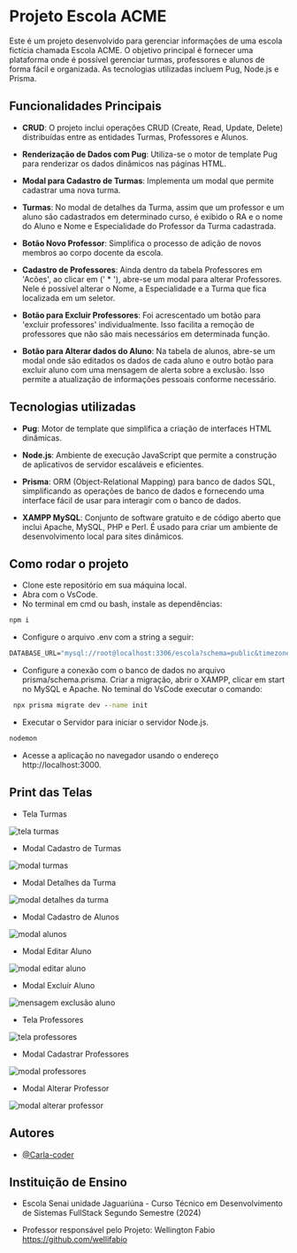 # Projeto Escola ACME

Este é um projeto desenvolvido para gerenciar informações de uma escola fictícia chamada Escola ACME. O objetivo principal é fornecer uma plataforma onde é possível gerenciar turmas,
professores e alunos de forma fácil e organizada. As tecnologias utilizadas incluem Pug, Node.js e Prisma.

## Funcionalidades Principais

- **CRUD**: O projeto inclui operações CRUD (Create, Read, Update, Delete) distribuídas entre as entidades Turmas, Professores e Alunos.

- **Renderização de Dados com Pug**: Utiliza-se o motor de template Pug para renderizar os dados dinâmicos nas páginas HTML. 

- **Modal para Cadastro de Turmas**: Implementa um modal que permite cadastrar uma nova turma.

- **Turmas**: No modal de detalhes da Turma, assim que um professor e um aluno são cadastrados em determinado curso, é exibido o RA e o nome do Aluno e Nome e Especialidade do Professor da Turma cadastrada.

- **Botão Novo Professor**: Simplifica o processo de adição de novos membros ao corpo docente da escola.

- **Cadastro de Professores**: Ainda dentro da tabela Professores em 'Acões', ao clicar em (' * '), abre-se um modal para alterar Professores. Nele é possível alterar o Nome, a Especialidade e a Turma que fica localizada em um seletor. 

- **Botão para Excluir Professores**: Foi acrescentado um botão para 'excluir professores' individualmente. Isso facilita a remoção de professores que não são mais necessários em determinada função.

- **Botão para Alterar dados do Aluno**: Na tabela de alunos, abre-se um modal onde são editados os dados de cada aluno e outro botão para excluir aluno com uma mensagem de alerta sobre a exclusão. Isso permite a atualização de informações pessoais conforme necessário.

## Tecnologias utilizadas

- **Pug**: Motor de template que simplifica a criação de interfaces HTML dinâmicas.

- **Node.js**: Ambiente de execução JavaScript que permite a construção de aplicativos de servidor escaláveis e eficientes.

- **Prisma**: ORM (Object-Relational Mapping) para banco de dados SQL, simplificando as operações de banco de dados e fornecendo uma interface fácil de usar para interagir com o banco de dados. 

- **XAMPP MySQL**: Conjunto de software gratuito e de código aberto que inclui Apache, MySQL, PHP e Perl. É usado para criar um ambiente de desenvolvimento local para sites dinâmicos.

## Como rodar o projeto

- Clone este repositório em sua máquina local.
- Abra com o VsCode.
- No terminal em cmd ou bash, instale as dependências:

```cmd
npm i
```
- Configure o arquivo .env com a string a seguir:

```cmd
DATABASE_URL="mysql://root@localhost:3306/escola?schema=public&timezone=UTC"
```

- Configure a conexão com o banco de dados no arquivo prisma/schema.prisma. Criar a migração, abrir o XAMPP, clicar em start no MySQL e Apache. No teminal do VsCode executar o comando:

```cmd
 npx prisma migrate dev --name init
```

 - Executar o Servidor para iniciar o servidor Node.js.

 ```cmd
 nodemon
 ```

 - Acesse a aplicação no navegador usando o endereço http://localhost:3000. 

## Print das Telas

- Tela Turmas

![tela turmas](https://github.com/Carla-coder/Escola_Prisma_Pug/assets/128012862/521e89a1-6e0f-4650-974e-0ea723d49402)

- Modal Cadastro de Turmas
 
![modal turmas](https://github.com/Carla-coder/Escola_Prisma_Pug/assets/128012862/c4a68f20-5ce3-4b68-9774-63c08eb9bbee)

- Modal Detalhes da Turma
 
![modal detalhes da turma](https://github.com/Carla-coder/Escola_Prisma_Pug/assets/128012862/16269fa5-98c2-4ef0-9406-3a333d3ddd82)

- Modal Cadastro de Alunos

 ![modal alunos](https://github.com/Carla-coder/Escola_Prisma_Pug/assets/128012862/5159f41e-10c1-4b6e-b527-281584bbc97c)

 - Modal Editar Aluno

 ![modal editar aluno](https://github.com/Carla-coder/Escola_Prisma_Pug/assets/128012862/8a17bc4c-1e18-4c8a-9649-3c1cdcb81eae)

 - Modal Excluír Aluno

 ![mensagem exclusão aluno](https://github.com/Carla-coder/Escola_Prisma_Pug/assets/128012862/57d6290d-8d97-4f4c-9500-39f2bb3faa2a)

 - Tela Professores

![tela professores](https://github.com/Carla-coder/Escola_Prisma_Pug/assets/128012862/ba46d1c1-70f4-4c89-af3f-a902d3892c8e)

- Modal Cadastrar Professores

![modal professores](https://github.com/Carla-coder/Escola_Prisma_Pug/assets/128012862/6d392ef9-0355-4850-bc8b-0967c92e7864)

- Modal Alterar Professor

![modal alterar professor](https://github.com/Carla-coder/Escola_Prisma_Pug/assets/128012862/c7044028-544c-4002-a128-c6ff8af65459)

## Autores

- [@Carla-coder](https://www.github.com/Carla-coder)

## Instituição de Ensino

- Escola Senai unidade Jaguariúna - Curso Técnico em Desenvolvimento de Sistemas FullStack  Segundo Semestre (2024)

- Professor responsável pelo Projeto: Wellington Fabio https://github.com/wellifabio
